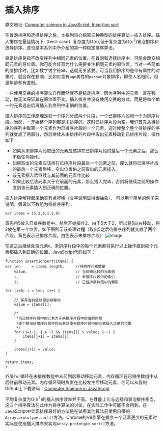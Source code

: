 # 插入排序
原文地址: [Computer science in JavaScript: Insertion sort](https://www.nczonline.net/blog/2012/09/17/computer-science-in-javascript-insertion-sort/)


在冒泡排序和选择排序之后，本系列将介绍第三种典型的排序算法－插入排序。插入排序在最佳情况下（best-case）复杂度为O(n),低于复杂度为O(n<sup>2</sup>)冒泡排序和选择排序。这也是本系列中所介绍的第一种稳定排序算法。

稳定排序是指不改变序列中相同元素的位置。在冒泡和选择排序中，可能会改变相同元素的原位置。你可能会好奇为什么需要关注相同元素的原位置。当对一些简单的值排序时，比如数字或字符串，这就无关紧要。可当我们排序的是带有属性的对象时，就会存在影响，比如对含有`age`属性的`person`对象排序，即使人名相同，但是年龄却有差别。

一些使用交换的排序算法自然而然就不是稳定排序。因为序列中的元素一直在移动，你无法保证其在原位置不变。插入排序并没有使用交换的方式，而是将每个单一的元素选出后再插入到序列中正确的位置。

插入排序的工作原理是将一个序列分成两个片段，一个已排序片段和一个为排序片段。当然，一开始整个序列都是未排序的。这时已排序片段为空。我们首先从待排序的序列中取第一个元素作为已排序片段的一个元素，这时候整个整个待排序的序列就变成了两部分，然后继续从未排序的片段中取出元素移动到已排序片段，操作如下：

- 如果从未排序片段取出的元素应该排在已排序片段的最后一个元素之后，那么不做任何操作。
- 如果取出的元素应该排在已排序片段最后一个元素之前，那么就将已排序片段的最后一个元素后移，空出位置供之前取出的元素插入。
- 该元素插入后继续与其前面的元素作比较
- 如果比较后该元素大于它前面的元素，那么插入完毕，否则将继续之前的操作直到该元素插入到正确的位置。

插入排序解释起来确实有点啰嗦（文字说明显得很抽象）， 可以用个简单的例子来说明，假设以下数组为待排序序列：

`var items = [5,2,6,1,3,9]`

首先将5放入已排序数组中。然后开始操作2，由于5大于2，所以将5向右移动，将2放在第一个位置。如下图所示该处理过程（取出5之后待排序序列就变成了两个片段，黄色表示已排序片段，白色表示未排序片段）
![image](https://www.nczonline.net/images/wp-content/uploads/2012/09/insertionsort.png)

在这之后继续处理元素`6`。未排序片段中的每个元素都将执行以上操作直到每个元素都插入到正确的位置。JavaScript代码如下：


    function insertionSort(items) {
    var len     = items.length,     //待排序元素数量
        value,                      // 当前被比较的元素值
        i,                          // 未排序片段中的索引
        j;                          // 已经排序片段中的索引

    for (i=0; i < len; i++) {

        // 保存当前值以便后续移动
        value = items[i];

        /*
         *当已排序片段中的元素大于未排序片段中的值的时候
         *逐个移动已排序片段中的元素以便未排序片段中的元素插入正确的位置
         */
        for (j=i-1; j > -1 && items[j] > value; j--) {
            items[j+1] = items[j];
        }

        items[j+1] = value;
    }

    return items;
    }



外层`for`循环在未排序数组中从前到后移动移动元素，内存循环在已排序数组中从后往前移动元素。内存循环同时负责在比较发生后移动元素。你可以从我的Github上下载源码：[Computer Science in JavaScript](https://github.com/nzakas/computer-science-in-javascript/)

平均复杂度为O(n<sup>2</sup>)的插入排序效率并不高。在性能上它与选择和冒泡排序相当。这三个排序算法在此作为排序算法的讨论，在实际工作中可能不会用到。在JavaScript中实现排序最好的方法是在试用其他算法前使用自带的`Array.prototype.sort()`方法。Chrome的V8引擎在排序十个活着更少的元素时实际是使用插入排序来实现`Array.prototype.sort()`方法。
        